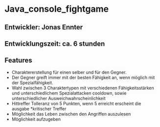 # Java_console_fightgame
## Entwickler: Jonas Ennter
## Entwicklungszeit: ca. 6 stunden

## Features
- Charaktererstellung für einen selber und für den Gegner. 
- Der Gegner greift immer mit der besten Fähigkeit an, wenn möglich mit der Spezialfähigkeit.
- Wahl zwischen 3 Charaktertypen mit verschiedenen Fähigkeitsstärken und unterschiedlichem Spezialattacken cooldown, sowie unterschiedlicher Ausweichwahrscheinlichkeit
- Hittreffer Tolleranz von 5 Punkten, wenn 5 erreicht erscheint die ausgabe *kritischer Treffer
- Möglichkeit das Leben zwischen den Angriffen auszulesen
- Möglichkeit aufzugeben
